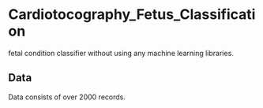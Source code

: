 # Cardiotocography_Fetus_Classification
fetal condition classifier without using any machine learning libraries.

## Data
Data consists of over 2000 records.

